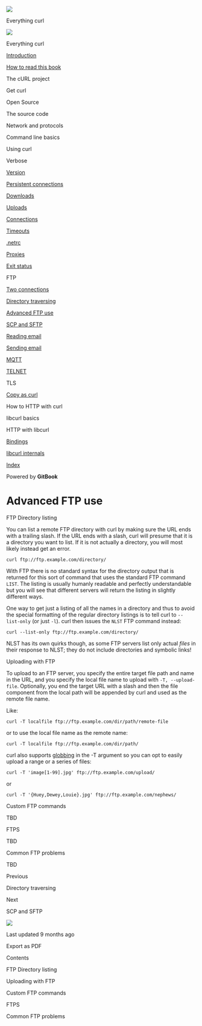 <a href="../../index.html" class="link-a079aa82--primary-53a25e66--logoLink-10d08504"></a>

<img src="https://gblobscdn.gitbook.com/orgs%2F-LxuH0qSm4xO9nWfEBlB%2Favatar.png?alt=media" class="image-67b14f24--avatar-1c1d03ec" />

<span class="text-4505230f--UIH400-4e41e82a--textContentFamily-49a318e1--spaceNameText-677c2969">Everything curl</span>

<a href="../../index.html" class="link-a079aa82--primary-53a25e66--logoLink-10d08504"></a>

<img src="https://gblobscdn.gitbook.com/orgs%2F-LxuH0qSm4xO9nWfEBlB%2Favatar.png?alt=media" class="image-67b14f24--avatar-1c1d03ec" />

<span class="text-4505230f--UIH400-4e41e82a--textContentFamily-49a318e1--spaceNameText-677c2969">Everything curl</span>

<a href="../../index.html" class="navButton-94f2579c--navButtonClickable-161b88ca"><span class="text-4505230f--UIH300-2063425d--textContentFamily-49a318e1--navButtonLabel-14a4968f">Introduction</span></a>

<a href="../../how-to-read.html" class="navButton-94f2579c--navButtonClickable-161b88ca"><span class="text-4505230f--UIH300-2063425d--textContentFamily-49a318e1--navButtonLabel-14a4968f">How to read this book</span></a>

<span class="text-4505230f--UIH300-2063425d--textContentFamily-49a318e1--navButtonLabel-14a4968f">The cURL project</span>

<span class="text-4505230f--UIH300-2063425d--textContentFamily-49a318e1--navButtonLabel-14a4968f">Get curl</span>

<span class="text-4505230f--UIH300-2063425d--textContentFamily-49a318e1--navButtonLabel-14a4968f">Open Source</span>

<span class="text-4505230f--UIH300-2063425d--textContentFamily-49a318e1--navButtonLabel-14a4968f">The source code</span>

<span class="text-4505230f--UIH300-2063425d--textContentFamily-49a318e1--navButtonLabel-14a4968f">Network and protocols</span>

<span class="text-4505230f--UIH300-2063425d--textContentFamily-49a318e1--navButtonLabel-14a4968f">Command line basics</span>

<span class="text-4505230f--UIH300-2063425d--textContentFamily-49a318e1--navButtonLabel-14a4968f">Using curl</span>

<span class="text-4505230f--UIH300-2063425d--textContentFamily-49a318e1--navButtonLabel-14a4968f">Verbose</span>

<a href="../version.html" class="navButton-94f2579c--pageItemWithChildrenNested-2c5d8183--navButtonClickable-161b88ca"><span class="text-4505230f--UIH300-2063425d--textContentFamily-49a318e1--navButtonLabel-14a4968f">Version</span></a>

<a href="../persist.html" class="navButton-94f2579c--pageItemWithChildrenNested-2c5d8183--navButtonClickable-161b88ca"><span class="text-4505230f--UIH300-2063425d--textContentFamily-49a318e1--navButtonLabel-14a4968f">Persistent connections</span></a>

<a href="../downloads.html" class="navButton-94f2579c--pageItemWithChildrenNested-2c5d8183--navButtonClickable-161b88ca"><span class="text-4505230f--UIH300-2063425d--textContentFamily-49a318e1--navButtonLabel-14a4968f">Downloads</span></a>

<a href="../uploads.html" class="navButton-94f2579c--pageItemWithChildrenNested-2c5d8183--navButtonClickable-161b88ca"><span class="text-4505230f--UIH300-2063425d--textContentFamily-49a318e1--navButtonLabel-14a4968f">Uploads</span></a>

<a href="../connections.html" class="navButton-94f2579c--pageItemWithChildrenNested-2c5d8183--navButtonClickable-161b88ca"><span class="text-4505230f--UIH300-2063425d--textContentFamily-49a318e1--navButtonLabel-14a4968f">Connections</span></a>

<a href="../timeouts.html" class="navButton-94f2579c--pageItemWithChildrenNested-2c5d8183--navButtonClickable-161b88ca"><span class="text-4505230f--UIH300-2063425d--textContentFamily-49a318e1--navButtonLabel-14a4968f">Timeouts</span></a>

<a href="../netrc.html" class="navButton-94f2579c--pageItemWithChildrenNested-2c5d8183--navButtonClickable-161b88ca"><span class="text-4505230f--UIH300-2063425d--textContentFamily-49a318e1--navButtonLabel-14a4968f">.netrc</span></a>

<a href="../proxies.html" class="navButton-94f2579c--pageItemWithChildrenNested-2c5d8183--navButtonClickable-161b88ca"><span class="text-4505230f--UIH300-2063425d--textContentFamily-49a318e1--navButtonLabel-14a4968f">Proxies</span></a>

<a href="../returns.html" class="navButton-94f2579c--pageItemWithChildrenNested-2c5d8183--navButtonClickable-161b88ca"><span class="text-4505230f--UIH300-2063425d--textContentFamily-49a318e1--navButtonLabel-14a4968f">Exit status</span></a>

<span class="text-4505230f--UIH300-2063425d--textContentFamily-49a318e1--navButtonLabel-14a4968f">FTP</span>

<a href="twoconnections.html" class="navButton-94f2579c--pageItemWithChildrenNested-2c5d8183--navButtonClickable-161b88ca"><span class="text-4505230f--UIH300-2063425d--textContentFamily-49a318e1--navButtonLabel-14a4968f">Two connections</span></a>

<a href="traversedir.html" class="navButton-94f2579c--pageItemWithChildrenNested-2c5d8183--navButtonClickable-161b88ca"><span class="text-4505230f--UIH300-2063425d--textContentFamily-49a318e1--navButtonLabel-14a4968f">Directory traversing</span></a>

<a href="advanced.html" class="navButton-94f2579c--pageItemWithChildrenNested-2c5d8183--navButtonClickable-161b88ca--navButtonOpened-6a88552e"><span class="text-4505230f--UIH300-2063425d--textContentFamily-49a318e1--navButtonLabel-14a4968f">Advanced FTP use</span></a>

<a href="../scpsftp.html" class="navButton-94f2579c--pageItemWithChildrenNested-2c5d8183--navButtonClickable-161b88ca"><span class="text-4505230f--UIH300-2063425d--textContentFamily-49a318e1--navButtonLabel-14a4968f">SCP and SFTP</span></a>

<a href="../reademail.html" class="navButton-94f2579c--pageItemWithChildrenNested-2c5d8183--navButtonClickable-161b88ca"><span class="text-4505230f--UIH300-2063425d--textContentFamily-49a318e1--navButtonLabel-14a4968f">Reading email</span></a>

<a href="../smtp.html" class="navButton-94f2579c--pageItemWithChildrenNested-2c5d8183--navButtonClickable-161b88ca"><span class="text-4505230f--UIH300-2063425d--textContentFamily-49a318e1--navButtonLabel-14a4968f">Sending email</span></a>

<a href="../mqtt.html" class="navButton-94f2579c--pageItemWithChildrenNested-2c5d8183--navButtonClickable-161b88ca"><span class="text-4505230f--UIH300-2063425d--textContentFamily-49a318e1--navButtonLabel-14a4968f">MQTT</span></a>

<a href="../telnet.html" class="navButton-94f2579c--pageItemWithChildrenNested-2c5d8183--navButtonClickable-161b88ca"><span class="text-4505230f--UIH300-2063425d--textContentFamily-49a318e1--navButtonLabel-14a4968f">TELNET</span></a>

<span class="text-4505230f--UIH300-2063425d--textContentFamily-49a318e1--navButtonLabel-14a4968f">TLS</span>

<a href="../copyas.html" class="navButton-94f2579c--pageItemWithChildrenNested-2c5d8183--navButtonClickable-161b88ca"><span class="text-4505230f--UIH300-2063425d--textContentFamily-49a318e1--navButtonLabel-14a4968f">Copy as curl</span></a>

<span class="text-4505230f--UIH300-2063425d--textContentFamily-49a318e1--navButtonLabel-14a4968f">How to HTTP with curl</span>

<span class="text-4505230f--UIH300-2063425d--textContentFamily-49a318e1--navButtonLabel-14a4968f">libcurl basics</span>

<span class="text-4505230f--UIH300-2063425d--textContentFamily-49a318e1--navButtonLabel-14a4968f">HTTP with libcurl</span>

<a href="../../bindings.html" class="navButton-94f2579c--navButtonClickable-161b88ca"><span class="text-4505230f--UIH300-2063425d--textContentFamily-49a318e1--navButtonLabel-14a4968f">Bindings</span></a>

<a href="../../internals.html" class="navButton-94f2579c--navButtonClickable-161b88ca"><span class="text-4505230f--UIH300-2063425d--textContentFamily-49a318e1--navButtonLabel-14a4968f">libcurl internals</span></a>

<a href="../../bookindex.html" class="navButton-94f2579c--navButtonClickable-161b88ca"><span class="text-4505230f--UIH300-2063425d--textContentFamily-49a318e1--navButtonLabel-14a4968f">Index</span></a>

<a href="https://www.gitbook.com/?utm_source=content&amp;utm_medium=trademark&amp;utm_campaign=curl-1" class="reset-3c756112--trademark-a8da4b94"></a>

<span class="text-4505230f--TextH200-a3425406--textUIFamily-5ebd8e40">Powered by **GitBook**</span>

<span class="text-4505230f--DisplayH900-bfb998fa--textContentFamily-49a318e1">Advanced FTP use</span>
=====================================================================================================

<span class="text-4505230f--UIH300-2063425d--textUIFamily-5ebd8e40--text-8ee2c8b2"></span>

<span class="text-4505230f--UIH300-2063425d--textUIFamily-5ebd8e40--text-8ee2c8b2"></span>

<span class="text-4505230f--HeadingH700-04e1a2a3--textContentFamily-49a318e1"><span data-key="292c3d0ccd99457fa0ae0efc675fb4cb"><span data-offset-key="292c3d0ccd99457fa0ae0efc675fb4cb:0">FTP Directory listing</span></span></span>

<span class="text-4505230f--TextH400-3033861f--textContentFamily-49a318e1"><span data-key="0517f91b828045879cccf61475bead27"><span data-offset-key="0517f91b828045879cccf61475bead27:0">You can list a remote FTP directory with curl by making sure the URL ends with a trailing slash. If the URL ends with a slash, curl will presume that it is a directory you want to list. If it is not actually a directory, you will most likely instead get an error.</span></span></span>

    curl ftp://ftp.example.com/directory/

<span class="text-4505230f--TextH400-3033861f--textContentFamily-49a318e1"><span data-key="cab63d622d1a4592ad0393a2541e8aad"><span data-offset-key="cab63d622d1a4592ad0393a2541e8aad:0">With FTP there is no standard syntax for the directory output that is returned for this sort of command that uses the standard FTP command </span><span data-offset-key="cab63d622d1a4592ad0393a2541e8aad:1">`LIST`</span><span data-offset-key="cab63d622d1a4592ad0393a2541e8aad:2">. The listing is usually humanly readable and perfectly understandable but you will see that different servers will return the listing in slightly different ways.</span></span></span>

<span class="text-4505230f--TextH400-3033861f--textContentFamily-49a318e1"><span data-key="19d1c18bcf584fcea42c8be6c4114621"><span data-offset-key="19d1c18bcf584fcea42c8be6c4114621:0">One way to get just a listing of all the names in a directory and thus to avoid the special formatting of the regular directory listings is to tell curl to </span><span data-offset-key="19d1c18bcf584fcea42c8be6c4114621:1">`--list-only`</span><span data-offset-key="19d1c18bcf584fcea42c8be6c4114621:2"> (or just </span><span data-offset-key="19d1c18bcf584fcea42c8be6c4114621:3">`-l`</span><span data-offset-key="19d1c18bcf584fcea42c8be6c4114621:4">). curl then issues the </span><span data-offset-key="19d1c18bcf584fcea42c8be6c4114621:5">`NLST`</span><span data-offset-key="19d1c18bcf584fcea42c8be6c4114621:6"> FTP command instead:</span></span></span>

    curl --list-only ftp://ftp.example.com/directory/

<span class="text-4505230f--TextH400-3033861f--textContentFamily-49a318e1"><span data-key="4adbf011bfeb42b9a5abd49ee8d5db7f"><span data-offset-key="4adbf011bfeb42b9a5abd49ee8d5db7f:0">NLST has its own quirks though, as some FTP servers list only actual </span><span data-offset-key="4adbf011bfeb42b9a5abd49ee8d5db7f:1">*files*</span><span data-offset-key="4adbf011bfeb42b9a5abd49ee8d5db7f:2"> in their response to NLST; they do not include directories and symbolic links!</span></span></span>

<span class="text-4505230f--HeadingH700-04e1a2a3--textContentFamily-49a318e1"><span data-key="eec192d67d074ddbac6d5c9408ea52de"><span data-offset-key="eec192d67d074ddbac6d5c9408ea52de:0">Uploading with FTP</span></span></span>

<span class="text-4505230f--TextH400-3033861f--textContentFamily-49a318e1"><span data-key="5e55153c80ed434292487842e005a1d6"><span data-offset-key="5e55153c80ed434292487842e005a1d6:0">To upload to an FTP server, you specify the entire target file path and name in the URL, and you specify the local file name to upload with </span><span data-offset-key="5e55153c80ed434292487842e005a1d6:1">`-T, --upload-file`</span><span data-offset-key="5e55153c80ed434292487842e005a1d6:2">. Optionally, you end the target URL with a slash and then the file component from the local path will be appended by curl and used as the remote file name.</span></span></span>

<span class="text-4505230f--TextH400-3033861f--textContentFamily-49a318e1"><span data-key="85aae679a77a44ccaba4e2f799ab5a89"><span data-offset-key="85aae679a77a44ccaba4e2f799ab5a89:0">Like:</span></span></span>

    curl -T localfile ftp://ftp.example.com/dir/path/remote-file

<span class="text-4505230f--TextH400-3033861f--textContentFamily-49a318e1"><span data-key="8cbf670d71d54119844db83ed968a1ca"><span data-offset-key="8cbf670d71d54119844db83ed968a1ca:0">or to use the local file name as the remote name:</span></span></span>

    curl -T localfile ftp://ftp.example.com/dir/path/

<span class="text-4505230f--TextH400-3033861f--textContentFamily-49a318e1"><span data-key="0d987da9d9a94c27825acf4e7b51d6dd"><span data-offset-key="0d987da9d9a94c27825acf4e7b51d6dd:0">curl also supports </span></span><a href="../../cmdline/globbing.html" class="link-a079aa82--primary-53a25e66--link-faf6c434"><span data-key="b0d587b02d954ff4847015a940b2a084"><span data-offset-key="b0d587b02d954ff4847015a940b2a084:0">globbing</span></span></a><span data-key="8de57b3a70a94bc7b1103e0a0531a45f"><span data-offset-key="8de57b3a70a94bc7b1103e0a0531a45f:0"> in the -T argument so you can opt to easily upload a range or a series of files:</span></span></span>

    curl -T 'image[1-99].jpg' ftp://ftp.example.com/upload/

<span class="text-4505230f--TextH400-3033861f--textContentFamily-49a318e1"><span data-key="3e9feeb0e32248d7bdf3f81721dd1e59"><span data-offset-key="3e9feeb0e32248d7bdf3f81721dd1e59:0">or</span></span></span>

    curl -T '{Huey,Dewey,Louie}.jpg' ftp://ftp.example.com/nephews/

<span class="text-4505230f--HeadingH700-04e1a2a3--textContentFamily-49a318e1"><span data-key="26e8c122e6034c479b6701d97caf8845"><span data-offset-key="26e8c122e6034c479b6701d97caf8845:0">Custom FTP commands</span></span></span>

<span class="text-4505230f--TextH400-3033861f--textContentFamily-49a318e1"><span data-key="ae2972b280784744bc47b23d806480ca"><span data-offset-key="ae2972b280784744bc47b23d806480ca:0">TBD</span></span></span>

<span class="text-4505230f--HeadingH700-04e1a2a3--textContentFamily-49a318e1"><span data-key="a4ee097c80d24e7d943af0d88e1de744"><span data-offset-key="a4ee097c80d24e7d943af0d88e1de744:0">FTPS</span></span></span>

<span class="text-4505230f--TextH400-3033861f--textContentFamily-49a318e1"><span data-key="68244f48f1304b2d8878a12d3a5af7a3"><span data-offset-key="68244f48f1304b2d8878a12d3a5af7a3:0">TBD</span></span></span>

<span class="text-4505230f--HeadingH700-04e1a2a3--textContentFamily-49a318e1"><span data-key="f0186b14b22e49d0a4589c176fbb92f8"><span data-offset-key="f0186b14b22e49d0a4589c176fbb92f8:0">Common FTP problems</span></span></span>

<span class="text-4505230f--TextH400-3033861f--textContentFamily-49a318e1"><span data-key="0469eeca194e4d089d1e15bf8912f5fb"><span data-offset-key="0469eeca194e4d089d1e15bf8912f5fb:0">TBD</span></span></span>

<a href="traversedir.html" class="reset-3c756112--card-6570f064--whiteCard-fff091a4--cardPrevious-56a5e674"></a>

<span class="text-4505230f--TextH200-a3425406--textContentFamily-49a318e1">Previous</span>

<span class="text-4505230f--UIH400-4e41e82a--textContentFamily-49a318e1">Directory traversing</span>

<a href="../scpsftp.html" class="reset-3c756112--card-6570f064--whiteCard-fff091a4--cardNext-19241c42"></a>

<span class="text-4505230f--TextH200-a3425406--textContentFamily-49a318e1">Next</span>

<span class="text-4505230f--UIH400-4e41e82a--textContentFamily-49a318e1">SCP and SFTP</span>

<img src="https://avatars.githubusercontent.com/u/66654881?v=4" class="image-67b14f24--avatar-1c1d03ec" />

<span class="text-4505230f--TextH200-a3425406--textContentFamily-49a318e1">Last updated 9 months ago</span>

<span class="text-4505230f--UIH300-2063425d--textUIFamily-5ebd8e40">Export as PDF</span>

<span class="text-4505230f--InfoH100-1e92e1d1--textContentFamily-49a318e1">Contents</span>

<a href="advanced.html#ftp-directory-listing" class="reset-3c756112--menuItem-aa02f6ec--menuItemLight-757d5235--menuItemInline-173bdf97--pageTocItem-f4427024"></a>

<span class="text-4505230f--UIH300-2063425d--textContentFamily-49a318e1"><span class="text-4505230f--UIH200-50ead35f--textContentFamily-49a318e1">FTP Directory listing</span></span>

<a href="advanced.html#uploading-with-ftp" class="reset-3c756112--menuItem-aa02f6ec--menuItemLight-757d5235--menuItemInline-173bdf97--pageTocItem-f4427024"></a>

<span class="text-4505230f--UIH300-2063425d--textContentFamily-49a318e1"><span class="text-4505230f--UIH200-50ead35f--textContentFamily-49a318e1">Uploading with FTP</span></span>

<a href="advanced.html#custom-ftp-commands" class="reset-3c756112--menuItem-aa02f6ec--menuItemLight-757d5235--menuItemInline-173bdf97--pageTocItem-f4427024"></a>

<span class="text-4505230f--UIH300-2063425d--textContentFamily-49a318e1"><span class="text-4505230f--UIH200-50ead35f--textContentFamily-49a318e1">Custom FTP commands</span></span>

<a href="advanced.html#ftps" class="reset-3c756112--menuItem-aa02f6ec--menuItemLight-757d5235--menuItemInline-173bdf97--pageTocItem-f4427024"></a>

<span class="text-4505230f--UIH300-2063425d--textContentFamily-49a318e1"><span class="text-4505230f--UIH200-50ead35f--textContentFamily-49a318e1">FTPS</span></span>

<a href="advanced.html#common-ftp-problems" class="reset-3c756112--menuItem-aa02f6ec--menuItemLight-757d5235--menuItemInline-173bdf97--pageTocItem-f4427024"></a>

<span class="text-4505230f--UIH300-2063425d--textContentFamily-49a318e1"><span class="text-4505230f--UIH200-50ead35f--textContentFamily-49a318e1">Common FTP problems</span></span>
